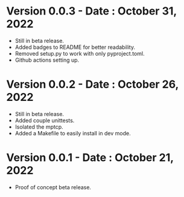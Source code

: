 # Version 0.0.3 - Date : October 31, 2022
- Still in beta release.
- Added badges to README for better readability.
- Removed setup.py to work with only pyproject.toml.
- Github actions setting up.

# Version 0.0.2 - Date : October 26, 2022
- Still in beta release.
- Added couple unittests.
- Isolated the mptcp.
- Added a Makefile to easily install in dev mode.

# Version 0.0.1 - Date : October 21, 2022
- Proof of concept beta release.